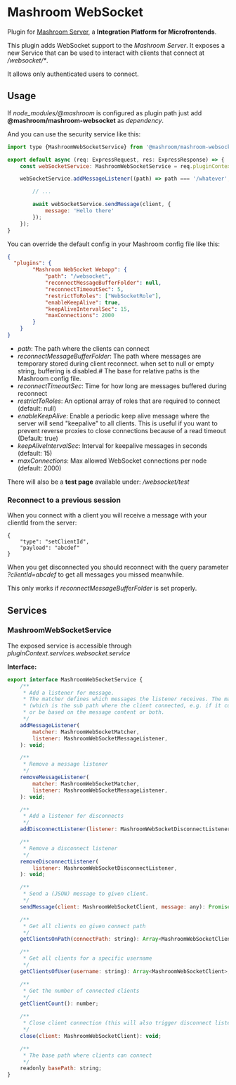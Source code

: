 
# Mashroom WebSocket

Plugin for [Mashroom Server](https://www.mashroom-server.com), a **Integration Platform for Microfrontends**.

This plugin adds WebSocket support to the _Mashroom Server_.
It exposes a new Service that can be used to interact with clients that connect at _/websocket/*_.

It allows only authenticated users to connect.

## Usage

If *node_modules/@mashroom* is configured as plugin path just add **@mashroom/mashroom-websocket** as *dependency*.

And you can use the security service like this:

```js
import type {MashroomWebSocketService} from '@mashroom/mashroom-websocket/type-definitions';

export default async (req: ExpressRequest, res: ExpressResponse) => {
    const webSocketService: MashroomWebSocketService = req.pluginContext.services.websocket.service;

    webSocketService.addMessageListener((path) => path === '/whatever', async (message, client) => {

        // ...

        await webSocketService.sendMessage(client, {
            message: 'Hello there'
        });
    });
}
```

You can override the default config in your Mashroom config file like this:

```json
{
  "plugins": {
        "Mashroom WebSocket Webapp": {
            "path": "/websocket",
            "reconnectMessageBufferFolder": null,
            "reconnectTimeoutSec": 5,
            "restrictToRoles": ["WebSocketRole"],
            "enableKeepAlive": true,
            "keepAliveIntervalSec": 15,
            "maxConnections": 2000
        }
    }
}
```

 * _path_: The path where the clients can connect
 * _reconnectMessageBufferFolder_: The path where messages are temporary stored during client reconnect. when set to null or empty string, buffering is disabled.#
   The base for relative paths is the Mashroom config file.
 * _reconnectTimeoutSec_: Time for how long are messages buffered during reconnect
 * _restrictToRoles_: An optional array of roles that are required to connect (default: null)
 * _enableKeepAlive_: Enable a periodic keep alive message where the server will send "keepalive" to all clients.
   This is useful if you want to prevent reverse proxies to close connections because of a read timeout (Default: true)
 * _keepAliveIntervalSec_: Interval for keepalive messages in seconds (default: 15)
 * _maxConnections_: Max allowed WebSocket connections per node (default: 2000)

There will also be a **test page** available under: _/websocket/test_

### Reconnect to a previous session

When you connect with a client you will receive a message with your clientId from the server:

```
{
    "type": "setClientId",
    "payload": "abcdef"
}
```

When you get disconnected you should reconnect with the query parameter *?clientId=abcdef* to get all messages you
missed meanwhile.

This only works if *reconnectMessageBufferFolder* is set properly.

## Services

### MashroomWebSocketService

The exposed service is accessible through _pluginContext.services.websocket.service_

**Interface:**

```js
export interface MashroomWebSocketService {
    /**
     * Add a listener for message.
     * The matcher defines which messages the listener receives. The match can be based on the connect path
     * (which is the sub path where the client connected, e.g. if it connected on /websocket/test the connect path would be /test)
     * or be based on the message content or both.
     */
    addMessageListener(
        matcher: MashroomWebSocketMatcher,
        listener: MashroomWebSocketMessageListener,
    ): void;

    /**
     * Remove a message listener
     */
    removeMessageListener(
        matcher: MashroomWebSocketMatcher,
        listener: MashroomWebSocketMessageListener,
    ): void;

    /**
     * Add a listener for disconnects
     */
    addDisconnectListener(listener: MashroomWebSocketDisconnectListener): void;

    /**
     * Remove a disconnect listener
     */
    removeDisconnectListener(
        listener: MashroomWebSocketDisconnectListener,
    ): void;

    /**
     * Send a (JSON) message to given client.
     */
    sendMessage(client: MashroomWebSocketClient, message: any): Promise<void>;

    /**
     * Get all clients on given connect path
     */
    getClientsOnPath(connectPath: string): Array<MashroomWebSocketClient>;

    /**
     * Get all clients for a specific username
     */
    getClientsOfUser(username: string): Array<MashroomWebSocketClient>;

    /**
     * Get the number of connected clients
     */
    getClientCount(): number;

    /**
     * Close client connection (this will also trigger disconnect listeners)
     */
    close(client: MashroomWebSocketClient): void;

    /**
     * The base path where clients can connect
     */
    readonly basePath: string;
}
```
